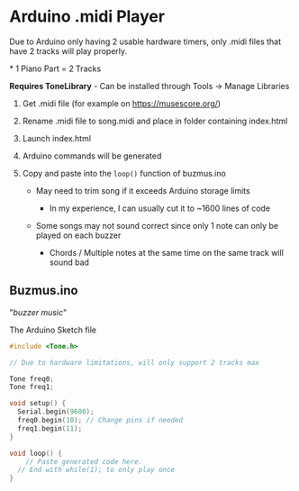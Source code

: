 # Arduino .midi Player

Due to Arduino only having 2 usable hardware timers, only .midi files that have 2 tracks will play properly.

\* 1 Piano Part = 2 Tracks

**Requires ToneLibrary** - Can be installed through Tools &rarr; Manage Libraries

1. Get .midi file (for example on https://musescore.org/)

2. Rename .midi file to song.midi and place in folder containing index.html

3. Launch index.html

4. Arduino commands will be generated

5. Copy and paste into the `loop()` function of buzmus.ino

   * May need to trim song if it exceeds Arduino storage limits
     * In my experience, I can usually cut it to ~1600 lines of code

   * Some songs may not sound correct since only 1 note can only be played on each buzzer
     * Chords / Multiple notes at the same time on the same track will sound bad

## Buzmus.ino

"*buzzer music*"

The Arduino Sketch file

```c
#include <Tone.h>

// Due to hardware limitations, will only support 2 tracks max

Tone freq0;
Tone freq1;

void setup() {
  Serial.begin(9600);
  freq0.begin(10); // Change pins if needed
  freq1.begin(11);
}

void loop() {
	// Paste generated code here. 
  // End with while(1); to only play once
}
```

